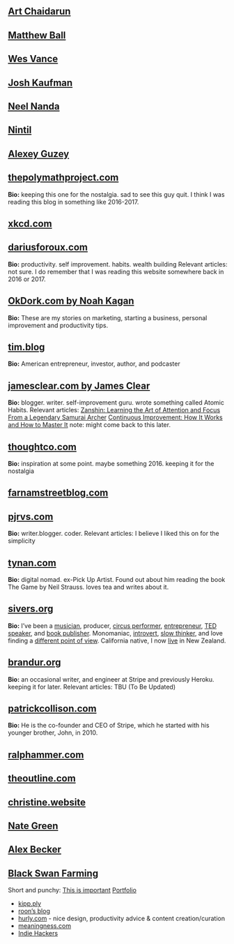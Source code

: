 

## [Art Chaidarun](https://chaidarun.com/blog)

## [Matthew Ball](https://www.matthewball.vc/)

## [Wes Vance](https://www.wesvance.com/)

## [Josh Kaufman](https://joshkaufman.net/)

## [Neel Nanda](https://www.neelnanda.io/)

## [Nintil](https://nintil.com/)

## [Alexey Guzey](https://guzey.com/)

## [thepolymathproject.com](https://thepolymathproject.com/)

**Bio:** keeping this one for the nostalgia. sad to see this guy quit. I think I was reading this blog in something like 2016-2017.

## [xkcd.com](https://xkcd.com/)

## [dariusforoux.com](http://dariusforoux.com/)

**Bio:** productivity. self improvement. habits. wealth building Relevant articles: not sure. I do remember that I was reading this website somewhere back in 2016 or 2017.

## [OkDork.com by Noah Kagan](http://okdork.com/)

**Bio:** These are my stories on marketing, starting a business, personal improvement and productivity tips.

## [tim.blog](https://tim.blog/)

**Bio:** American entrepreneur, investor, author, and podcaster

## [jamesclear.com by James Clear](http://jamesclear.com/)

**Bio:** blogger. writer. self-improvement guru. wrote something called Atomic Habits. Relevant articles: [Zanshin: Learning the Art of Attention and Focus From a Legendary Samurai Archer](https://jamesclear.com/zanshin) [Continuous Improvement: How It Works and How to Master It](https://jamesclear.com/continuous-improvement) note: might come back to this later.

## [thoughtco.com](https://www.thoughtco.com/)

**Bio:** inspiration at some point. maybe something 2016. keeping it for the nostalgia

## [farnamstreetblog.com](https://www.farnamstreetblog.com/)

## [pjrvs.com](https://pjrvs.com/)

**Bio:** writer.blogger. coder. Relevant articles: I believe I liked this on for the simplicity

## [tynan.com](http://tynan.com/)

**Bio:** digital nomad. ex-Pick Up Artist. Found out about him reading the book The Game by Neil Strauss. loves tea and writes about it.

## [sivers.org](https://sivers.org/)

**Bio:** I’ve been a [musician](https://sivers.org/music), producer, [circus performer](http://professionalpests.com/), [entrepreneur](https://sivers.org/a), [TED speaker](https://sivers.org/presentations), and [book publisher](https://sivers.org/we14). Monomaniac, [introvert](http://typelogic.com/intj.html), [slow thinker](https://sivers.org/slow), and love finding a [different point of view](https://sivers.org/counter). California native, I now [live](https://sivers.org/local) in New Zealand.

## [brandur.org](https://brandur.org/)

**Bio:** an occasional writer, and engineer at Stripe and previously Heroku. keeping it for later. Relevant articles: TBU (To Be Updated)

## [patrickcollison.com](https://patrickcollison.com/)

**Bio:** He is the co-founder and CEO of Stripe, which he started with his younger brother, John, in 2010.

## [ralphammer.com](http://gallery.ralphammer.com/)

## [theoutline.com](https://theoutline.com/)

## [christine.website](https://christine.website/blog)

## [Nate Green](https://nategreen.org/blog/)

## [Alex Becker](https://alexbecker.org/)

## [Black Swan Farming](https://blackswanfarming.com/)

Short and punchy:
[This is important](https://thisisimportant.net/)
[Portfolio](https://hardippatel.com/)
- [kipp.ply](https://kipp.ly/)
- [roon’s blog](https://roonscape.ai/)
- [hurly.com](https://hulry.com) - nice design, productivity advice & content creation/curation
- [meaningness.com](https://meaningness.com)
- [Indie Hackers](https://www.indiehackers.com/)